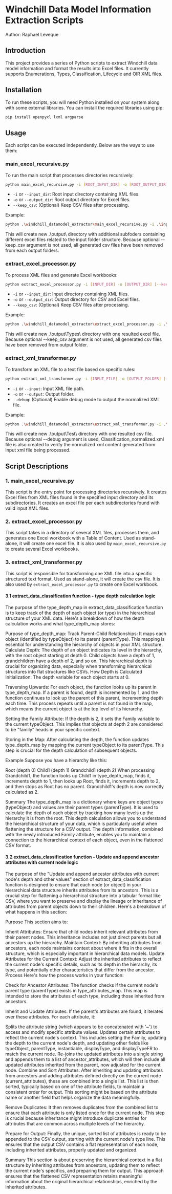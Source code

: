 # Windchill Data Model Information Extraction Scripts
Author: Raphael Leveque

## Introduction
This project provides a series of Python scripts to extract Windchill data model information and format the results into Excel files. It currently supports Enumerations, Types, Classification, Lifecycle and OIR XML files.

## Installation
To run these scripts, you will need Python installed on your system along with some external libraries. You can install the required libraries using pip:

```bash
pip install openpyxl lxml argparse
```

## Usage
Each script can be executed independently. Below are the ways to use them:

### main_excel_recursive.py
To run the main script that processes directories recursively:
```bash
python main_excel_recursive.py -i [ROOT_INPUT_DIR] -o [ROOT_OUTPUT_DIR] [--keep_csv]
```
- `-i` or `--input_dir`: Root input directory containing XML files.
- `-o` or `--output_dir`: Root output directory for Excel files.
- `--keep_csv`: (Optional) Keep CSV files after processing.

Example:
```bash
python .\windchill_datamodel_extractor\main_excel_recursive.py -i .\input\ -o .\output\
```
This will create new .\output\ directory with additional subfoders containing different excel files related to the input folder structure. Because optional --keep_csv argument is not used, all generated csv files have been removed from each output folders.

### extract_excel_processor.py
To process XML files and generate Excel workbooks:
```bash
python extract_excel_processor.py -i [INPUT_DIR] -o [OUTPUT_DIR] [--keep_csv]
```
- `-i` or `--input_dir`: Input directory containing XML files.
- `-o` or `--output_dir`: Output directory for CSV and Excel files.
- `--keep_csv`: (Optional) Keep CSV files after processing.

Example:
```bash
python .\windchill_datamodel_extractor\extract_excel_processor.py -i .\input\Types -o .\output\Types
```
This will create new .\output\Types\ directory with one resulted excel file. Because optional --keep_csv argument is not used, all generated csv files have been removed from output folder.

### extract_xml_transformer.py
To transform an XML file to a text file based on specific rules:
```bash
python extract_xml_transformer.py -i [INPUT_FILE] -o [OUTPUT_FOLDER] [--debug]
```
- `-i` or `--input`: Input XML file path.
- `-o` or `--output`: Output folder.
- `--debug`: (Optional) Enable debug mode to output the normalized XML file.

Example:
```bash
python .\windchill_datamodel_extractor\extract_xml_transformer.py -i .\input\Classification\Classification.xml -o .\output\Test\ --debug
```
This will create new .\output\Test\ directory with one resulted csv file. Because optional --debug argument is used, Classification_normalized.xml file is also created to verify the normalized xml content generated from input xml file being processed.

## Script Descriptions
### 1. main_excel_recursive.py
This script is the entry point for processing directories recursively. It creates Excel files from XML files found in the specified input directory and its subdirectories. It creates an excel file per each subdirectories found with valid input XML files.

### 2. extract_excel_processor.py
This script takes in a directory of several XML files, processes them, and generates one Excel workbook with a Table of Content. Used as stand-alone, it will create one excel file. It is also used by `main_excel_recursive.py` to create several Excel workbooks.

### 3. extract_xml_transformer.py
This script is responsible for transforming one XML file into a specific structured text format. Used as stand-alone, it will create the csv file. It is also used by `extract_excel_processor.py` to create one Excel workbook.

#### 3.1 extract_data_classification function - type depth calculation logic

The purpose of the type_depth_map in extract_data_classification function is to keep track of the depth of each object (or type) in the hierarchical structure of your XML data. Here's a breakdown of how the depth calculation works and what type_depth_map stores:

Purpose of type_depth_map:
Track Parent-Child Relationships: It maps each object (identified by typeObject) to its parent (parentType). This mapping is essential for understanding the hierarchy of objects in your XML structure.
Calculate Depth: The depth of an object indicates its level in the hierarchy, with the root object starting at depth 0. Child objects have a depth of 1, grandchildren have a depth of 2, and so on. This hierarchical depth is crucial for organizing data, especially when transforming hierarchical structures into flat structures like CSVs.
How Depth is Calculated
Initialization: The depth variable for each object starts at 0.

Traversing Upwards: For each object, the function looks up its parent in type_depth_map. If a parent is found, depth is incremented by 1, and the function continues to look up the parent of this parent, incrementing depth each time. This process repeats until a parent is not found in the map, which means the current object is at the top level of its hierarchy.

Setting the Family Attribute: If the depth is 2, it sets the Family variable to the current typeObject. This implies that objects at depth 2 are considered to be "family" heads in your specific context.

Storing in the Map: After calculating the depth, the function updates type_depth_map by mapping the current typeObject to its parentType. This step is crucial for the depth calculation of subsequent objects.

Example
Suppose you have a hierarchy like this:

Root (depth 0)
Child1 (depth 1)
Grandchild1 (depth 2)
When processing Grandchild1, the function looks up Child1 in type_depth_map, finds it, increments depth to 1, then looks up Root, finds it, increments depth to 2, and then stops as Root has no parent. Grandchild1's depth is now correctly calculated as 2.

Summary
The type_depth_map is a dictionary where keys are object types (typeObject) and values are their parent types (parentType). It is used to calculate the depth of each object by tracking how many levels up the hierarchy it is from the root. This depth calculation allows you to understand the hierarchical structure of your data, which is particularly useful when flattening the structure for a CSV output. The depth information, combined with the newly introduced Family attribute, enables you to maintain a connection to the hierarchical context of each object, even in the flattened CSV format.

#### 3.2 extract_data_classification function - Update and append ancestor attributes with current node logic

The purpose of the "Update and append ancestor attributes with current node's depth and other values" section of extract_data_classification function is designed to ensure that each node (or object) in your hierarchical data structure inherits attributes from its ancestors. This is a crucial step for flattening a hierarchical structure into a tabular format like CSV, where you want to preserve and display the lineage or inheritance of attributes from parent objects down to their children. Here's a breakdown of what happens in this section:

Purpose
This section aims to:

Inherit Attributes: Ensure that child nodes inherit relevant attributes from their parent nodes. This inheritance includes not just direct parents but all ancestors up the hierarchy.
Maintain Context: By inheriting attributes from ancestors, each node maintains context about where it fits in the overall structure, which is especially important in hierarchical data models.
Update Attributes for the Current Context: Adjust the inherited attributes to reflect the current node's specific details, such as its depth in the hierarchy, its type, and potentially other characteristics that differ from the ancestor.
Process
Here's how the process works in your function:

Check for Ancestor Attributes: The function checks if the current node's parent type (parentType) exists in type_attributes_map. This map is intended to store the attributes of each type, including those inherited from ancestors.

Inherit and Update Attributes: If the parent's attributes are found, it iterates over these attributes. For each attribute, it:

Splits the attribute string (which appears to be concatenated with '~') to access and modify specific attribute values.
Updates certain attributes to reflect the current node's context. This includes setting the Family, updating the depth to the current node's depth, and updating other fields like typeObject, parentType, instantiable, displayType, and displayTypeFR to match the current node.
Re-joins the updated attributes into a single string and appends them to a list of ancestor_attributes, which will then include all updated attributes inherited from the parent, now adjusted for the current node.
Combine and Sort Attributes: After inheriting and updating attributes from ancestors and adding attributes defined directly on the current node (current_attributes), these are combined into a single list. This list is then sorted, typically based on one of the attribute fields, to maintain a consistent order for output. This sorting might be based on the attribute name or another field that helps organize the data meaningfully.

Remove Duplicates: It then removes duplicates from the combined list to ensure that each attribute is only listed once for the current node. This step is crucial because inheritance might introduce duplicate entries for attributes that are common across multiple levels of the hierarchy.

Prepare for Output: Finally, the unique, sorted list of attributes is ready to be appended to the CSV output, starting with the current node's type line. This ensures that the output CSV contains a flat representation of each node, including inherited attributes, properly updated and organized.

Summary
This section is about preserving the hierarchical context in a flat structure by inheriting attributes from ancestors, updating them to reflect the current node's specifics, and preparing them for output. This approach ensures that the flattened CSV representation retains meaningful information about the original hierarchical relationships, enriched by the inherited attributes.
